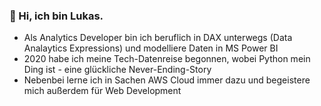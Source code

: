 ### 👋 Hi, ich bin Lukas.
- Als Analytics Developer bin ich beruflich in DAX unterwegs (Data Analaytics Expressions) und modelliere Daten in MS Power BI
- 2020 habe ich meine Tech-Datenreise begonnen, wobei Python mein Ding ist - eine glückliche Never-Ending-Story
- Nebenbei lerne ich in Sachen AWS Cloud immer dazu und begeistere mich außerdem für Web Development

<!--
**lukasbelka/lukasbelka** is a ✨ _special_ ✨ repository because its `README.md` (this file) appears on your GitHub profile.

Here are some ideas to get you started:

- 🔭 I’m currently working on ...
- 🌱 I’m currently learning ...
- 👯 I’m looking to collaborate on ...
- 🤔 I’m looking for help with ...
- 📫 How to reach me: ...
- ⚡ Fun fact: ...
-->
